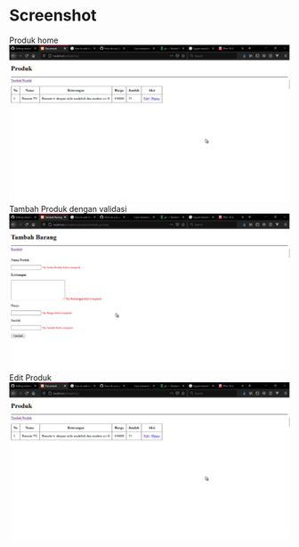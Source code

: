 <h1>Screenshot</h1>
Produk home
<img
src=screenshot-1.png
raw=true
alt=“Produk index”
style=“margin-right: 10px; width: 50px”
/>
Tambah Produk dengan validasi
<img
src=screenshot-2.png
raw=true
alt=“Produk index”
style=“margin-right: 10px; width: 50px”
/>
Edit Produk
<img
src=screenshot-1.png
raw=true
alt=“Produk index”
style=“margin-right: 10px; width: 50px”
/>

